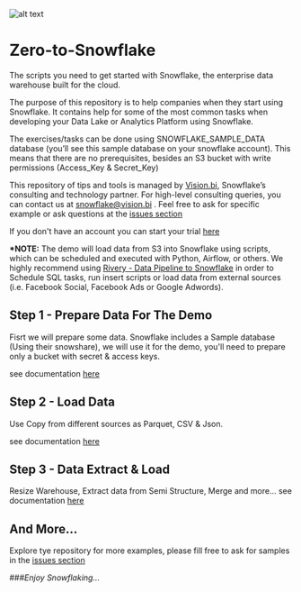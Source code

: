 ![alt text](http://vision.bi/wp-content/uploads/2019/01/Snowflake_Computing-logo-e1547491263529.png "Snowflake Computing")


#  Zero-to-Snowflake


The scripts you need to get started with Snowflake, the enterprise data warehouse built for the cloud. 

The purpose of this repository is to help companies when they start using Snowflake. It contains help for some of the most common tasks when developing your Data Lake or Analytics Platform using Snowflake.
 
The exercises/tasks can be done using SNOWFLAKE_SAMPLE_DATA database (you’ll see this sample database on your snowflake account). This means that there are no prerequisites, besides an S3 bucket with write permissions (Access_Key & Secret_Key)

This repository of tips and tools is managed by [Vision.bi](https://vision.bi), Snowflake’s consulting and technology partner. For high-level consulting queries, you can contact us at [snowflake@vision.bi](mailto:snowflake@vision.bi)
. Feel free to ask for specific example or ask questions at the [issues section](https://github.com/Visionbi/Zero-to-Snowflake/issues)

If you don't have an account you can start your trial [here](https://trial.snowflake.com/?utm_source=visionbi&utm_medium=referral&utm_campaign=visionbi-email&referredBy=visionbi-email)

<b>*NOTE:</b> The demo will load data from S3 into Snowflake using scripts, which can be scheduled and executed with Python, Airflow, or others. We highly recommend using
 [Rivery - Data Pipeline to Snowflake](https://rivery.io/rivery-snowflake-empowering-businesses-to-build-a-fully-managed-data-pipeline/) in order to Schedule SQL tasks, run insert scripts or load data from external sources (i.e. Facebook Social, Facebook Ads or Google Adwords). 


## Step 1 - Prepare Data For The Demo
Fisrt we will prepare some data. Snowflake includes a Sample database (Using their snowshare), we will use it for the demo, you'll need to prepare only a bucket with secret & access keys.

see documentation [here](/A-Tutorial/Step-1-Prepare-Data.MD)

## Step 2 - Load Data
Use Copy from different sources as Parquet, CSV & Json.

see documentation [here](/A-Tutorial/Step-2-Loading-Data.MD)


## Step 3 - Data Extract & Load
Resize Warehouse, Extract data from Semi Structure, Merge and more...
see documentation [here](/A-Tutorial/Step-3-data-extract-and-load.MD)

## And More...
Explore tye repository for more examples, please fill free to ask for samples in the [issues section](https://github.com/Visionbi/Zero-to-Snowflake/issues)

###<i>Enjoy Snowflaking...</i>

